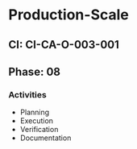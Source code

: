 # Production-Scale

## CI: CI-CA-O-003-001
## Phase: 08

### Activities
- Planning
- Execution
- Verification
- Documentation
